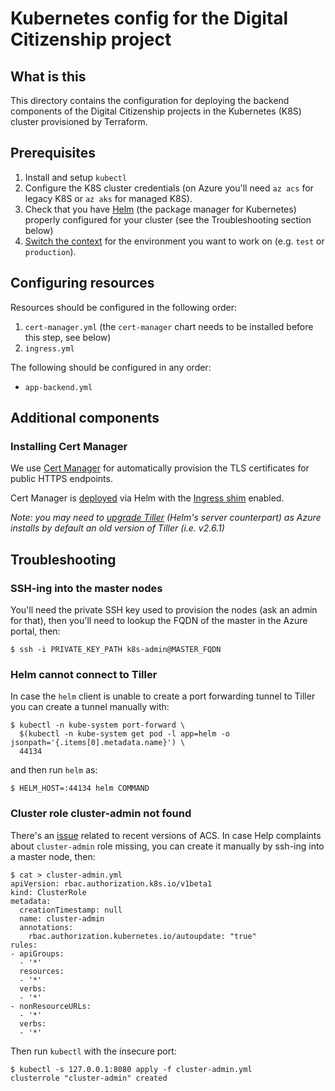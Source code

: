 # Kubernetes config for the Digital Citizenship project

## What is this

This directory contains the configuration for deploying the backend components
of the Digital Citizenship projects in the Kubernetes (K8S) cluster provisioned
by Terraform.

## Prerequisites

  1. Install and setup `kubectl`
  1. Configure the K8S cluster credentials (on Azure you'll need `az acs` for
     legacy K8S or `az aks` for managed K8S).
  1. Check that you have [Helm](https://helm.sh/) (the package manager for
     Kubernetes) properly configured for your cluster (see
     the Troubleshooting section below)
  1. [Switch the context](https://kubernetes-v1-4.github.io/docs/user-guide/kubectl/kubectl_config_use-context/)
     for the environment you want to work on (e.g. `test` or `production`).

## Configuring resources

Resources should be configured in the following order:

  1. `cert-manager.yml` (the `cert-manager` chart needs to be installed before this step, see below)
  1. `ingress.yml`

The following should be configured in any order:

  * `app-backend.yml`

## Additional components

### Installing Cert Manager

We use [Cert Manager](https://github.com/jetstack/cert-manager) for
automatically provision the TLS certificates for public HTTPS endpoints.

Cert Manager is [deployed](https://github.com/jetstack/cert-manager/blob/master/docs/user-guides/deploying.md)
via Helm with the
[Ingress shim](https://github.com/jetstack/cert-manager/blob/master/docs/user-guides/deploying.md#addendum)
enabled.

_Note: you may need to [upgrade Tiller](https://github.com/kubernetes/helm/blob/master/docs/install.md#upgrading-tiller)
(Helm's server counterpart) as Azure installs by default an old version of
Tiller (i.e. v2.6.1)_

## Troubleshooting

### SSH-ing into the master nodes

You'll need the private SSH key used to provision the nodes (ask an admin for
that), then you'll need to lookup the FQDN of the master in the Azure portal,
then:

```
$ ssh -i PRIVATE_KEY_PATH k8s-admin@MASTER_FQDN
```

### Helm cannot connect to Tiller

In case the `helm` client is unable to create a port forwarding tunnel to Tiller
you can create a tunnel manually with:

```
$ kubectl -n kube-system port-forward \
  $(kubectl -n kube-system get pod -l app=helm -o jsonpath='{.items[0].metadata.name}') \
  44134
```

and then run `helm` as:

```
$ HELM_HOST=:44134 helm COMMAND
```

### Cluster role cluster-admin not found

There's an [issue](https://github.com/Azure/acs-engine/issues/1892) related to
recent versions of ACS. In case Help complaints about `cluster-admin` role
missing, you can create it manually by ssh-ing into a master node, then:

```
$ cat > cluster-admin.yml
apiVersion: rbac.authorization.k8s.io/v1beta1
kind: ClusterRole
metadata:
  creationTimestamp: null
  name: cluster-admin
  annotations:
    rbac.authorization.kubernetes.io/autoupdate: "true"
rules:
- apiGroups:
  - '*'
  resources:
  - '*'
  verbs:
  - '*'
- nonResourceURLs:
  - '*'
  verbs:
  - '*'
```

Then run `kubectl` with the insecure port:

```
$ kubectl -s 127.0.0.1:8080 apply -f cluster-admin.yml
clusterrole "cluster-admin" created
```


